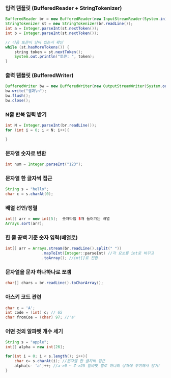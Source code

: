 
### 입력 템플릿 (BufferedReader + StringTokenizer)

```java
BufferedReader br = new BufferedReader(new InputStreamReader(System.in));
StringTokenizer st = new StringTokenizer(br.readLine());
int a = Integer.parseInt(st.nextToken());
int b = Integer.parseInt(st.nextToken());

// 다음 토큰이 남아 있는지 확인
while (st.hasMoreTokens()) {
    string token = st.nextToken();
    System.out.println("토큰: ", token);
}
```

### 출력 템플릿 (BufferedWriter)
```java
BufferedWriter bw = new BufferedWriter(new OutputStreamWriter(System.out));
bw.write("결과\n");
bw.flush();
bw.close();
```

### N줄 반복 입력 받기
```java
int N = Integer.parseInt(br.readLine());
for (int i = 0; i < N; i++){

}
```

### 문자열 숫자로 변환
```java
int num = Integer.parseInt("123");
```

### 문자열 한 글자씩 접근
```java
String s = "hello";
char c = s.charAt(0);
```

### 배열 선언/정렬
```java
int[] arr = new int[5];  숫자타입 5개 들어가는 배열
Arrays.sort(arr);
```

### 한 줄 공백 기준 숫자 입력(배열로)
```java
int[] arr = Arrays.stream(br.readLine().split(" "))
                .mapToInt(Integer::parseInt) //각 요소를 int로 바꾸고
                .toArray(); //int[]로 전환
```

### 문자열을 문자 하나하나로 쪼갬
```java
char[] chars = br.readLine().toCharArray();
```

### 아스키 코드 관련
```java
char c = 'A';
int code = (int) c; // 65
char fromCoe = (char) 97; //'a'
```

### 어떤 것의 알파벳 개수 세기
```java
String s = "apple";
int[] alpha = new int[26];

for(int i = 0; i < s.length(); i++){
    char c= s.charAt(i); //문자열 한 글자씩 접근
    alpha[c- 'a']++; //a->0 ~ Z->25 알바펫 별로 하나의 상자에 부여해서 담기!
}
```